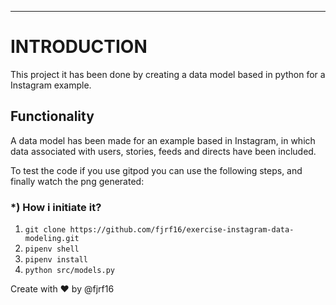 
---------------------------------------------------------------------------------------------------------
# INTRODUCTION

This project it has been done by creating a data model based in python for a Instagram example.

## Functionality

A data model has been made for an example based in Instagram, in which data associated with users, stories, feeds and directs have been included.

To test the code if you use gitpod you can use the following steps, and finally watch the png generated:

### *) How i initiate it?

1) `git clone https://github.com/fjrf16/exercise-instagram-data-modeling.git`
2) `pipenv shell`
3) `pipenv install`
4) `python src/models.py`

Create with ❤️ by @fjrf16